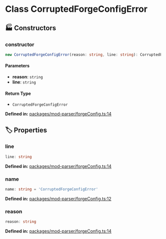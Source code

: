 # Class CorruptedForgeConfigError

## 🏭 Constructors

### constructor

```ts
new CorruptedForgeConfigError(reason: string, line: string): CorruptedForgeConfigError
```
#### Parameters

- **reason**: `string`
- **line**: `string`
#### Return Type

- `CorruptedForgeConfigError`

<p style="font-size: 14px; color: var(--vp-c-text-2)">
<strong>Defined in:</strong> <a href="https://github.com/voxelum/minecraft-launcher-core-node/blob/master/packages/mod-parser/forgeConfig.ts#L14" target="_blank" rel="noreferrer">packages/mod-parser/forgeConfig.ts:14</a>
</p>


## 🏷️ Properties

### line <Badge type="tip" text="readonly" />

```ts
line: string
```
<p style="font-size: 14px; color: var(--vp-c-text-2)">
<strong>Defined in:</strong> <a href="https://github.com/voxelum/minecraft-launcher-core-node/blob/master/packages/mod-parser/forgeConfig.ts#L14" target="_blank" rel="noreferrer">packages/mod-parser/forgeConfig.ts:14</a>
</p>


### name

```ts
name: string = 'CorruptedForgeConfigError'
```
<p style="font-size: 14px; color: var(--vp-c-text-2)">
<strong>Defined in:</strong> <a href="https://github.com/voxelum/minecraft-launcher-core-node/blob/master/packages/mod-parser/forgeConfig.ts#L12" target="_blank" rel="noreferrer">packages/mod-parser/forgeConfig.ts:12</a>
</p>


### reason <Badge type="tip" text="readonly" />

```ts
reason: string
```
<p style="font-size: 14px; color: var(--vp-c-text-2)">
<strong>Defined in:</strong> <a href="https://github.com/voxelum/minecraft-launcher-core-node/blob/master/packages/mod-parser/forgeConfig.ts#L14" target="_blank" rel="noreferrer">packages/mod-parser/forgeConfig.ts:14</a>
</p>


